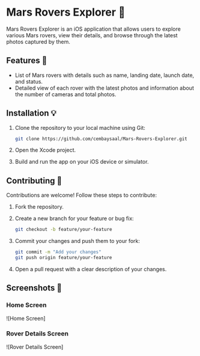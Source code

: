 # Mars Rovers Explorer 🌟

Mars Rovers Explorer is an iOS application that allows users to explore various Mars rovers, view their details, and browse through the latest photos captured by them.

## Features 🚀

- List of Mars rovers with details such as name, landing date, launch date, and status.
- Detailed view of each rover with the latest photos and information about the number of cameras and total photos.

## Installation 💡

1. Clone the repository to your local machine using Git:

   ```bash
   git clone https://github.com/cembaysaal/Mars-Rovers-Explorer.git
   ```

2. Open the Xcode project.

3. Build and run the app on your iOS device or simulator.

## Contributing 🤝

Contributions are welcome! Follow these steps to contribute:

1. Fork the repository.

2. Create a new branch for your feature or bug fix:

   ```bash
   git checkout -b feature/your-feature
   ```

3. Commit your changes and push them to your fork:

   ```bash
   git commit -m "Add your changes"
   git push origin feature/your-feature
   ```

4. Open a pull request with a clear description of your changes.

## Screenshots 📸

### Home Screen
![Home Screen]

### Rover Details Screen
![Rover Details Screen]
